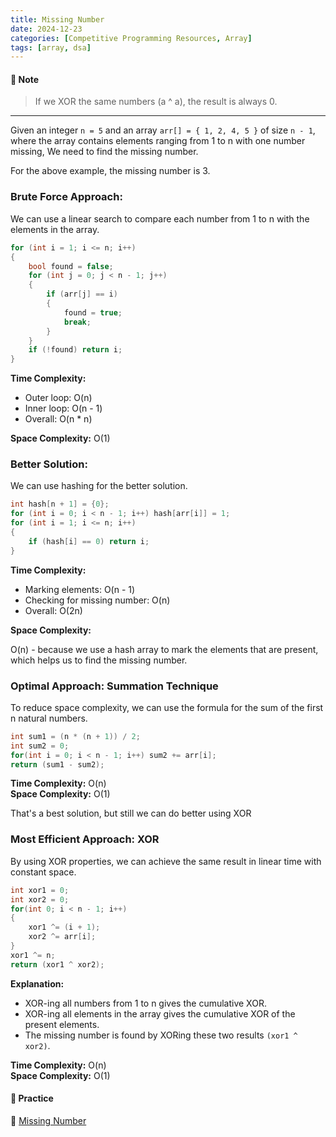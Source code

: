 ```yaml
---
title: Missing Number
date: 2024-12-23
categories: [Competitive Programming Resources, Array]
tags: [array, dsa]
---
```


#### **📝 Note**

> If we XOR the same numbers (a ^ a), the result is always 0.

---

Given an integer `n = 5` and an array `arr[] = { 1, 2, 4, 5 }` of size `n - 1`, where the array contains elements ranging from 1 to n with one number missing, We need to find the missing number.

For the above example, the missing number is 3.

### Brute Force Approach:

We can use a linear search to compare each number from 1 to n with the elements in the array.

```cpp
for (int i = 1; i <= n; i++) 
{
    bool found = false;
    for (int j = 0; j < n - 1; j++) 
    {
        if (arr[j] == i) 
        {
            found = true;
            break;
        }
    }
    if (!found) return i;
}
```

**Time Complexity:**

- Outer loop: O(n)
- Inner loop: O(n - 1)
- Overall: O(n * n)

**Space Complexity:** O(1)

### Better Solution:

We can use hashing for the better solution.

```cpp
int hash[n + 1] = {0};  
for (int i = 0; i < n - 1; i++) hash[arr[i]] = 1;  
for (int i = 1; i <= n; i++) 
{  
    if (hash[i] == 0) return i;  
}
```

**Time Complexity:**

- Marking elements: O(n - 1)
- Checking for missing number: O(n)
- Overall: O(2n)

**Space Complexity:**

O(n) - because we use a hash array to mark the elements that are present, which helps us to find the missing number.

### Optimal Approach: Summation Technique

To reduce space complexity, we can use the formula for the sum of the first n natural numbers.

```cpp
int sum1 = (n * (n + 1)) / 2;
int sum2 = 0;
for(int i = 0; i < n - 1; i++) sum2 += arr[i];
return (sum1 - sum2);
```

**Time Complexity:** O(n)\
**Space Complexity:** O(1)

That's a best solution, but still we can do better using XOR

### Most Efficient Approach: XOR

By using XOR properties, we can achieve the same result in linear time with constant space.

```cpp
int xor1 = 0;
int xor2 = 0;
for(int 0; i < n - 1; i++) 
{
    xor1 ^= (i + 1);
    xor2 ^= arr[i];
}
xor1 ^= n;
return (xor1 ^ xor2);
```

**Explanation:**

- XOR-ing all numbers from 1 to n gives the cumulative XOR.
- XOR-ing all elements in the array gives the cumulative XOR of the present elements.
- The missing number is found by XORing these two results `(xor1 ^ xor2)`.

**Time Complexity:** O(n)\
**Space Complexity:** O(1)

#### **🎯 Practice** 

🔗 [Missing Number](https://www.naukri.com/code360/problems/missing-number_6680467)